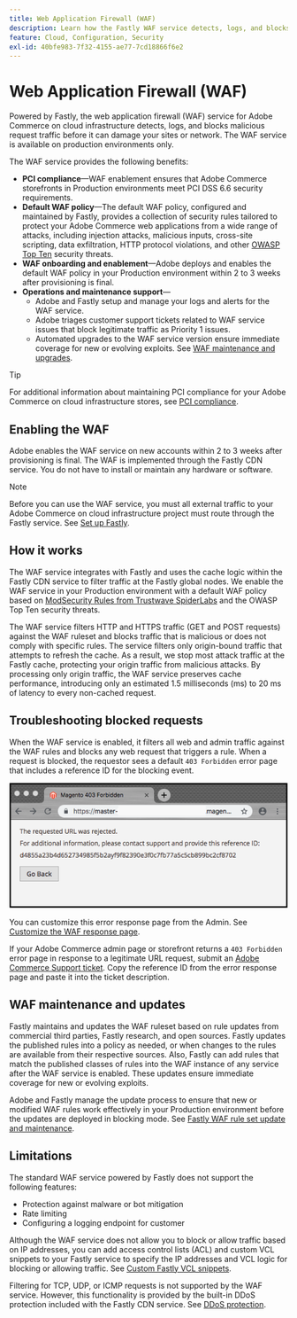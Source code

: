 ```yaml
---
title: Web Application Firewall (WAF)
description: Learn how the Fastly WAF service detects, logs, and blocks malicious request traffic before it can damage the Adobe Commerce network or sites.
feature: Cloud, Configuration, Security
exl-id: 40bfe983-7f32-4155-ae77-7cd18866f6e2
---
```

# Web Application Firewall (WAF)

Powered by Fastly, the web application firewall (WAF) service for Adobe Commerce on cloud infrastructure detects, logs, and blocks malicious request traffic before it can damage your sites or network. The WAF service is available on production environments only.

The WAF service provides the following benefits:

- **PCI compliance**—WAF enablement ensures that Adobe Commerce storefronts in Production environments meet PCI DSS 6.6 security requirements.
- **Default WAF policy**—The default WAF policy, configured and maintained by Fastly, provides a collection of security rules tailored to protect your Adobe Commerce web applications from a wide range of attacks, including injection attacks, malicious inputs, cross-site scripting, data exfiltration, HTTP protocol violations, and other [OWASP Top Ten](https://www.owasp.org/index.php/Top_Ten) security threats.
- **WAF onboarding and enablement**—Adobe deploys and enables the default WAF policy in your Production environment within 2 to 3 weeks after provisioning is final.
- **Operations and maintenance support**—
  - Adobe and Fastly setup and manage your logs and alerts for the WAF service.
  - Adobe triages customer support tickets related to WAF service issues that block legitimate traffic as Priority 1 issues.
  - Automated upgrades to the WAF service version ensure immediate coverage for new or evolving exploits. See [WAF maintenance and upgrades](#waf-maintenance-and-updates).

>[!TIP]
>
>For additional information about maintaining PCI compliance for your Adobe Commerce on cloud infrastructure stores, see [PCI compliance](https://business.adobe.com/products/magento/pci-compliance.html).

## Enabling the WAF

Adobe enables the WAF service on new accounts within 2 to 3 weeks after provisioning is final. The WAF is implemented through the Fastly CDN service. You do not have to install or maintain any hardware or software.

>[!NOTE]
>
>Before you can use the WAF service, you must all external traffic to your Adobe Commerce on cloud infrastructure project must route through the Fastly service. See [Set up Fastly](fastly-configuration.md).

## How it works

The WAF service integrates with Fastly and uses the cache logic within the Fastly CDN
service to filter traffic at the Fastly global nodes. We enable the WAF service in your Production environment with a default WAF policy based on [ModSecurity Rules from Trustwave SpiderLabs](https://www.github.com/SpiderLabs/ModSecurity) and the OWASP Top Ten security threats.

The WAF service filters HTTP and HTTPS traffic (GET and POST requests) against the WAF ruleset and blocks traffic that is malicious or does not comply with specific rules. The service filters only origin-bound traffic that attempts to refresh the cache. As a result, we stop most attack traffic at the Fastly cache, protecting your origin traffic from malicious attacks. By processing only origin traffic, the WAF service preserves cache performance, introducing only an estimated 1.5 milliseconds (ms) to 20 ms of latency to every non-cached request.

## Troubleshooting blocked requests

When the WAF service is enabled, it filters all web and admin traffic against the WAF rules and blocks any web request that triggers a rule. When a request is blocked, the requestor sees a default `403 Forbidden` error page that includes a reference ID for the blocking event.

![WAF error page](../../assets/cdn/fastly-waf-403-error.png)

You can customize this error response page from the Admin. See [Customize the WAF response page](fastly-custom-response.md#customize-the-waf-error-page).

If your Adobe Commerce admin page or storefront returns a `403 Forbidden` error page in response to a legitimate URL request, submit an [Adobe Commerce Support ticket](https://experienceleague.adobe.com/docs/commerce-knowledge-base/kb/help-center-guide/magento-help-center-user-guide.html#submit-ticket). Copy the reference ID from the error response page and paste it into the ticket description.

## WAF maintenance and updates

Fastly maintains and updates the WAF ruleset based on rule updates from commercial third parties, Fastly research, and open sources. Fastly updates the published rules into a policy as needed, or when changes to the rules are available from their respective sources. Also, Fastly can add rules that match the published classes of rules into the WAF instance of any service after the WAF service is enabled. These updates ensure immediate coverage for new or evolving exploits.

Adobe and Fastly manage the update process to ensure that new or modified WAF rules work effectively in your Production environment before the updates are deployed in blocking mode. See [Fastly WAF rule set update and maintenance](https://docs.fastly.com/en/guides/fastly-waf-rule-set-updates-maintenance).

## Limitations

The standard WAF service powered by Fastly does not support the following features:

-  Protection against malware or bot mitigation
-  Rate limiting
-  Configuring a logging endpoint for customer

Although the WAF service does not allow you to block or allow traffic based on IP addresses, you can add access control lists (ACL) and custom VCL snippets to your Fastly service to specify the IP addresses and VCL logic for blocking or allowing traffic. See [Custom Fastly VCL snippets](fastly-vcl-custom-snippets.md).

Filtering for TCP, UDP, or ICMP requests is not supported by the WAF service. However, this functionality is provided by the built-in DDoS protection included with the Fastly CDN service. See [DDoS protection](fastly.md#ddos-protection).
